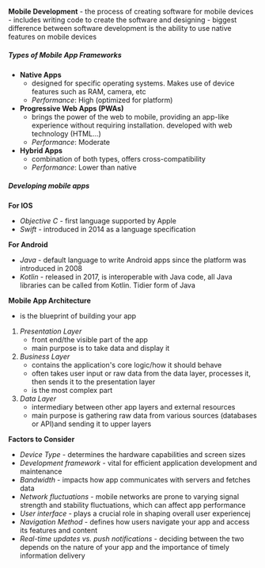 **Mobile Development** 
	- the process of creating software for mobile devices
	- includes writing code to create the software and designing
	- biggest difference between software development is the ability to use native features on mobile devices

##### Types of Mobile App Frameworks
- **Native Apps**
	- designed for specific operating systems. Makes use of device features such as RAM, camera, etc
	- *Performance*: High (optimized for platform)
- **Progressive Web Apps (PWAs)**
	- brings the power of the web to mobile, providing an app-like experience without requiring installation. developed with web technology (HTML...)
	- *Performance*: Moderate
- **Hybrid Apps**
	- combination of both types, offers cross-compatibility
	- *Performance*: Lower than native
	
##### Developing mobile apps
**For IOS**
- *Objective C* - first language supported by Apple
- *Swift* - introduced in 2014 as a language specification

**For Android**
- *Java* - default language to write Android apps since the platform was introduced in 2008
- *Kotlin* - released in 2017, is interoperable with Java code, all Java libraries can be called from Kotlin. Tidier form of Java
	
**Mobile App Architecture**
- is the blueprint of building your app
1. *Presentation Layer* 
	- front end/the visible part of the app
	- main purpose is to take data and display it
2. *Business Layer* 
	- contains the application's core logic/how it should behave
	- often takes user input or raw data from the data layer, processes it, then sends it to the presentation layer
	- is the most complex part
3. *Data Layer* 
	- intermediary between other app layers and external resources
	- main purpose is gathering raw data from various sources (databases or API)and sending it to upper layers

**Factors to Consider**
- *Device Type* - determines the hardware capabilities and screen sizes
- *Development framework* - vital for efficient application development and maintenance
- *Bandwidth* - impacts how app communicates with servers and fetches data
- *Network fluctuations* - mobile networks are prone to varying signal strength and stability fluctuations, which can affect app performance 
- *User interface* - plays a crucial role in shaping overall user experiencej
- *Navigation Method* - defines how users navigate your app and access its features and content
- *Real-time updates vs. push notifications* - deciding between the two depends on the nature of your app and the importance of timely information delivery